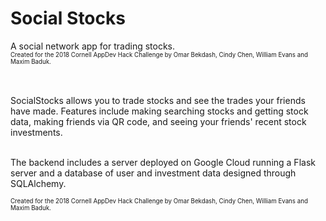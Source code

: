 <h1>Social Stocks</h1>
A social network app for trading stocks.<br>
<sub><sup>Created for the 2018 Cornell AppDev Hack Challenge by Omar Bekdash, Cindy Chen, William Evans and Maxim Baduk.</sup></sub><br><br><br>
  
 
SocialStocks allows you to trade stocks and see the trades your friends have made. Features include making searching stocks and getting stock data, making friends via QR code, and seeing your friends' recent stock investments.<br><br>

The backend includes a server deployed on Google Cloud running a Flask server and a database of user and investment data designed through SQLAlchemy. <br>

<sub><sup>Created for the 2018 Cornell AppDev Hack Challenge by Omar Bekdash, Cindy Chen, William Evans and Maxim Baduk.</sup></sub><br><br><br>
